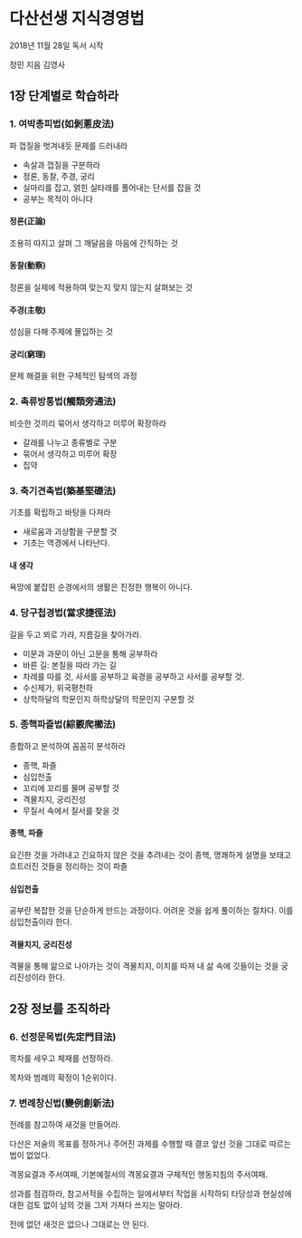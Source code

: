 # 다산선생 지식경영법
2018년 11월 28일 독서 시작

정민 지음
김영사

## 1장 단계별로 학습하라

### 1. 여박총피법(如剝蔥皮法)
파 껍질을 벗겨내듯 문제를 드러내라

- 속살과 껍질을 구분하라
- 정론, 동찰, 주경, 궁리
- 실마리를 잡고, 얽힌 실타래를 풀어내는 단서를 잡을 것
- 공부는 목적이 아니다

#### 정론(正論)
조용히 따지고 살펴 그 깨달음을 마음에 간직하는 것

#### 동찰(動察)
정론을 실제에 적용하여 맞는지 맞지 않는지 살펴보는 것

#### 주경(主敬)
성심을 다해 주제에 몰입하는 것

#### 궁리(窮理)
문제 해결을 위한 구체적인 탐색의 과정

### 2. 촉류방통법(觸類旁通法)
비슷한 것끼리 묶어서 생각하고 미루어 확장하라

- 갈래를 나누고 종류별로 구분
- 묶어서 생각하고 미루어 확장
- 집약

### 3. 축기견촉법(築基堅礎法)
기초를 확립하고 바탕을 다져라

- 새로움과 괴상함을 구분할 것
- 기초는 역경에서 나타난다.

#### 내 생각
욕망에 붙잡힌 순경에서의 생활은 진정한 행복이 아니다.

### 4. 당구첩경법(當求捷徑法)
길을 두고 뫼로 가랴, 지름길을 찾아가라.

- 미문과 과문이 아닌 고문을 통해 공부하라
- 바른 길: 본질을 따라 가는 길
- 차례를 따를 것, 사서를 공부하고 육경을 공부하고 사서를 공부할 것.
- 수신제가, 위국평천하
- 상학하달의 학문인지 하학상달의 학문인지 구분할 것

### 5. 종핵파즐법(綜覈爬櫛法)
종합하고 분석하여 꼼꼼히 분석하라

- 종핵, 파즐
- 심입천출
- 꼬리에 꼬리를 물며 공부할 것
- 격물치지, 궁리진성
- 무질서 속에서 질서를 찾을 것

#### 종핵, 파즐
요긴한 것을 가려내고 긴요하지 않은 것을 추려내는 것이 종핵, 명쾌하게 설명을 보태고 흐트러진 것들을 정리하는 것이 파즐

#### 심입천출
공부란 복잡한 것을 단순하게 만드는 과정이다. 어려운 것을 쉽게 풀이하는 절차다. 이를 심입천출이라 한다.

#### 격물치지, 궁리진성
격물을 통해 앎으로 나아가는 것이 격물치지, 이치를 따져 내 삶 속에 깃들이는 것을 궁리진성이라 한다.

## 2장 정보를 조직하라

### 6. 선정문목법(先定門目法)
목차를 세우고 체재를 선정하라.

목차와 범례의 확정이 1순위이다.

### 7. 변례창신법(變例創新法)
전례를 참고하여 새것을 만들어라.

다산은 저술의 목표를 정하거나 주어진 과제를 수행할 때 결코 앞선 것을 그대로 따르는 법이 없었다.

격몽요결과 주서여패, 기본예절서의 격몽요결과 구체적인 행동지침의 주서여패.

성과를 점검하라, 참고서적을 수집하는 일에서부터 작업을 시작하되 타당성과 현실성에 대한 검토 없이 남의 것을 그저 가져다 쓰지는 말아라.

전에 없던 새것은 없으나 그대로는 안 된다.